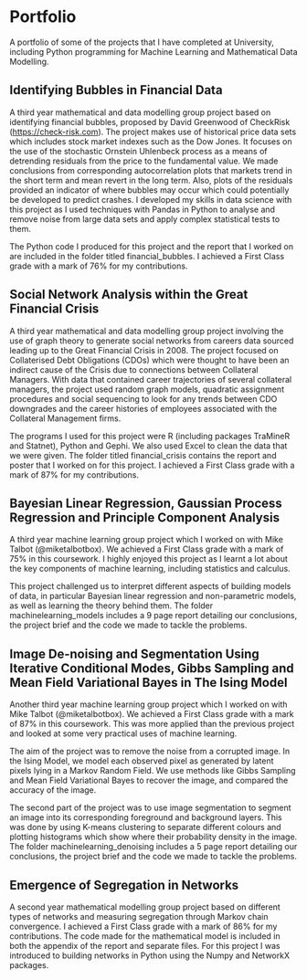 # Portfolio

A portfolio of some of the projects that I have completed at University, including Python programming for Machine Learning and Mathematical Data Modelling.

## Identifying Bubbles in Financial Data

A third year mathematical and data modelling group project based on identifying financial bubbles, proposed by David Greenwood of CheckRisk (https://check-risk.com).  The project makes use of historical price data sets which includes stock market indexes such as the Dow Jones. It focuses on the use of the stochastic Ornstein Uhlenbeck process as a means of detrending residuals from the price to the fundamental value.  We made conclusions from corresponding autocorrelation plots that markets trend in the short term and mean revert in the long term.  Also, plots of the residuals provided an indicator of where bubbles may occur which could potentially be developed to predict crashes.  I developed my skills in data science with this project as I used techniques with Pandas in Python to analyse and remove noise from large data sets and apply complex statistical tests to them.

The Python code I produced for this project and the report that I worked on are included in the folder titled financial_bubbles. I achieved a First Class grade with a mark of 76% for my contributions.

## Social Network Analysis within the Great Financial Crisis

A third year mathematical and data modelling group project involving the use of graph theory to generate social networks from careers data sourced leading up to the Great Financial Crisis in 2008. The project focused on Collaterised Debt Obligations (CDOs) which were thought to have been an indirect cause of the Crisis due to connections between Collateral Managers. With data that contained career trajectories of several collateral managers, the project used random graph models, quadratic assignment procedures and social sequencing to look for any trends between CDO downgrades and the career histories of employees associated with the Collateral Management firms.

The programs I used for this project were R (including packages TraMineR and Statnet), Python and Gephi. We also used Excel to clean the data that we were given. The folder titled financial_crisis contains the report and poster that I worked on for this project. I achieved a First Class grade with a mark of 87% for my contributions.


## Bayesian Linear Regression, Gaussian Process Regression and Principle Component Analysis

A third year machine learning group project which I worked on with Mike Talbot (@miketalbotbox).  We achieved a First Class grade with a mark of 75% in this coursework.  I highly enjoyed this project as I learnt a lot about the key components of machine learning, including statistics and calculus.

This project challenged us to interpret different aspects of building models of data, in particular Bayesian linear regression and non-parametric models, as well as learning the theory behind them. The folder machinelearning_models includes a 9 page report detailing our conclusions, the project brief and the code we made to tackle the problems.

## Image De-noising and Segmentation Using Iterative Conditional Modes, Gibbs Sampling and Mean Field Variational Bayes in The Ising Model

Another third year machine learning group project which I worked on with Mike Talbot (@miketalbotbox).  We achieved a First Class grade with a mark of 87% in this coursework.  This was more applied than the previous project and looked at some very practical uses of machine learning.

The aim of the project was to remove the noise from a corrupted image.  In the Ising Model, we model each observed pixel as generated by latent pixels lying in a Markov Random Field.  We use methods like Gibbs Sampling and Mean Field Variational Bayes to recover the image, and compared the accuracy of the image.

The second part of the project was to use image segmentation to segment an image into its corresponding foreground and background layers.  This was done by using K-means clustering to separate different colours and plotting histograms which show where their probability density in the image.  The folder machinelearning_denoising includes a 5 page report detailing our conclusions, the project brief and the code we made to tackle the problems.

## Emergence of Segregation in Networks

A second year mathematical modelling group project based on different types of networks and measuring segregation through Markov chain convergence.  I achieved a First Class grade with a mark of 86% for my contributions.  The code made for the mathematical model is included in both the appendix of the report and separate files.  For this project I was introduced to building networks in Python using the Numpy and NetworkX packages.






